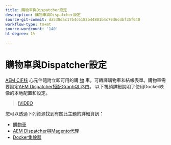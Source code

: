 ```yaml
---
title: 購物車與Dispatcher設定
description: 購物車與Dispatcher設定
source-git-commit: da538dac17b4c6182b44801b4c79d6cdbf35f640
workflow-type: tm+mt
source-wordcount: '140'
ht-degree: 1%

---
```



# 購物車與Dispatcher設定

[AEM CIF核](https://github.com/adobe/aem-core-cif-components) 心元件隨附立即可用的購 [物](https://github.com/adobe/aem-core-cif-components/tree/master/ui.apps/src/main/content/jcr_root/apps/core/cif/components/commerce/minicart/v1/minicart) 車，可轉譯購物車和結帳表單。購物車需要設定[AEM Dispatcher搭配GraphQL](https://github.com/adobe/aem-core-cif-components/blob/master/dispatcher)路由。 以下視頻詳細說明了使用Docker映像的本地配置和設定。

>[!VIDEO](https://video.tv.adobe.com/v/29656/?quality=12)

您可以透過下列資源找到有關此主題的詳細資訊：

- [購物車](https://github.com/adobe/aem-core-cif-components/tree/master/ui.apps/src/main/content/jcr_root/apps/core/cif/components/commerce/minicart/v1/minicart)
- [AEM Dispatcher與Magento代理](https://github.com/adobe/aem-core-cif-components/tree/master/dispatcher)
- [Docker集線器](https://hub.docker.com/)
